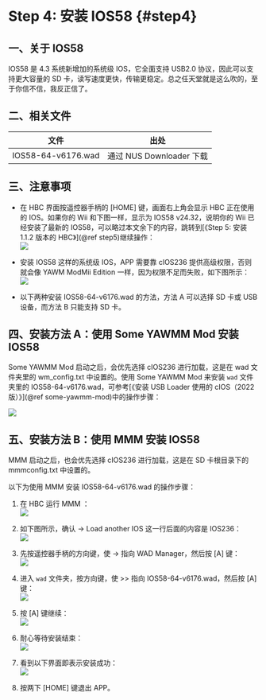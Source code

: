 # Step 4: 安装 IOS58  {#step4}


## 一、关于 IOS58

IOS58 是 4.3 系统新增加的系统级 IOS，它全面支持 USB2.0 协议，因此可以支持更大容量的 SD 卡，读写速度更快，传输更稳定。总之任天堂就是这么吹的，至于你信不信，我反正信了。


## 二、相关文件

| 文件 | 出处 |
| --- | --- |
| IOS58-64-v6176.wad | 通过 NUS Downloader 下载 |


## 三、注意事项

- 在 HBC 界面按遥控器手柄的 [HOME] 键，画面右上角会显示 HBC 正在使用的 IOS。如果你的 Wii 和下图一样，显示为 IOS58 v24.32，说明你的 Wii 已经安装了最新的 IOS58，可以略过本文余下的内容，跳转到[《Step 5: 安装 1.1.2 版本的 HBC》](@ref step5)继续操作：<br/>
  ![](./hbc-1.1.0-use-ios58.png)

- 安装 IOS58 这样的系统级 IOS，APP 需要靠 cIOS236 提供高级权限，否则就会像 YAWM ModMii Edition 一样，因为权限不足而失败，如下图所示：<br/>
  ![](./yawmME-install-wad-error.png)

- 以下两种安装 IOS58-64-v6176.wad 的方法，方法 A 可以选择 SD 卡或 USB 设备，而方法 B 只能支持 SD 卡。


## 四、安装方法 A：使用 Some YAWMM Mod 安装 IOS58 

Some YAWMM Mod 启动之后，会优先选择 cIOS236 进行加载，这是在 wad 文件夹里的 wm_config.txt 中设置的。使用 Some YAWMM Mod 来安装 `wad` 文件夹里的 IOS58-64-v6176.wad，可参考[《安装 USB Loader 使用的 cIOS（2022 版）》](@ref some-yawmm-mod)中的操作步骤：

![](./yawmm-select-ios58.png)


## 五、安装方法 B：使用 MMM 安装 IOS58

MMM 启动之后，也会优先选择 cIOS236 进行加载，这是在 SD 卡根目录下的 mmmconfig.txt 中设置的。

以下为使用 MMM 安装 IOS58-64-v6176.wad 的操作步骤：

1. 在 HBC 运行 MMM ：<br/>
  ![](./multi-mod-manager.png)

2. 如下图所示，确认 -> Load another IOS 这一行后面的内容是 IOS236：<br/>
  ![](./mmm-cios236-loaded.png)

3. 先按遥控器手柄的方向键，使 -> 指向 WAD Manager，然后按 [A] 键：<br/>
  ![](./mmm-wad-manager.png)

4. 进入 `wad` 文件夹，按方向键，使 >> 指向 IOS58-64-v6176.wad，然后按 [A] 键：<br/>
  ![](./mmm-select-ios58.png)

5. 按 [A] 键继续：<br/>
  ![](./mmm-press-a-to-continue.png)

6. 耐心等待安装结束：<br/>
  ![](./mmm-installing.png)
  
7. 看到以下界面即表示安装成功：<br/>
  ![](./mmm-done.png)

8. 按两下 [HOME] 键退出 APP。
